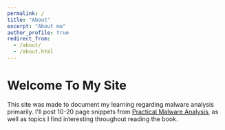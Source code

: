 ```yaml
---
permalink: /
title: "About"
excerpt: "About me"
author_profile: true
redirect_from: 
  - /about/
  - /about.html
---
```


<h1>Welcome To My Site</h1>
<p>This site was made to document my learning regarding malware analysis primarily. I'll post 10-20 page snippets from <a href="https://www.amazon.co.uk/Practical-Malware-Analysis-Hands-Dissecting/dp/1593272901">Practical Malware Analysis</a>, as well as topics I find interesting throughout reading the book.</p>
